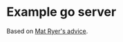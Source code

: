 # Example go server

Based on [Mat Ryer's advice](https://twitter.com/matryer/status/1445013230858952705).
